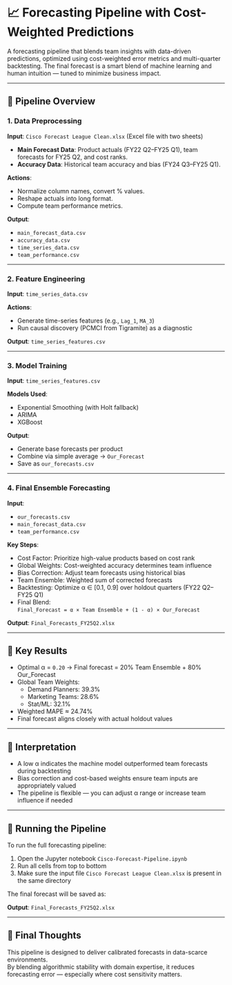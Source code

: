 # 📈 Forecasting Pipeline with Cost-Weighted Predictions

A forecasting pipeline that blends team insights with data-driven predictions, optimized using cost-weighted error metrics and multi-quarter backtesting. The final forecast is a smart blend of machine learning and human intuition — tuned to minimize business impact.

---

## 🔧 Pipeline Overview

### 1. Data Preprocessing

**Input**: `Cisco Forecast League Clean.xlsx` (Excel file with two sheets)
- **Main Forecast Data**: Product actuals (FY22 Q2–FY25 Q1), team forecasts for FY25 Q2, and cost ranks.
- **Accuracy Data**: Historical team accuracy and bias (FY24 Q3–FY25 Q1).

**Actions**:
- Normalize column names, convert % values.
- Reshape actuals into long format.
- Compute team performance metrics.

**Output**:
- `main_forecast_data.csv`
- `accuracy_data.csv`
- `time_series_data.csv`
- `team_performance.csv`

---

### 2. Feature Engineering

**Input**: `time_series_data.csv`

**Actions**:
- Generate time-series features (e.g., `Lag_1`, `MA_3`)
- Run causal discovery (PCMCI from Tigramite) as a diagnostic

**Output**: `time_series_features.csv`

---

### 3. Model Training

**Input**: `time_series_features.csv`

**Models Used**:
- Exponential Smoothing (with Holt fallback)
- ARIMA
- XGBoost

**Output**:
- Generate base forecasts per product
- Combine via simple average → `Our_Forecast`
- Save as `our_forecasts.csv`

---

### 4. Final Ensemble Forecasting

**Input**:
- `our_forecasts.csv`
- `main_forecast_data.csv`
- `team_performance.csv`

**Key Steps**:
- Cost Factor: Prioritize high-value products based on cost rank
- Global Weights: Cost-weighted accuracy determines team influence
- Bias Correction: Adjust team forecasts using historical bias
- Team Ensemble: Weighted sum of corrected forecasts
- Backtesting: Optimize α ∈ [0.1, 0.9] over holdout quarters (FY22 Q2–FY25 Q1)
- Final Blend:  
  `Final_Forecast = α × Team Ensemble + (1 - α) × Our_Forecast`

**Output**: `Final_Forecasts_FY25Q2.xlsx`

---

## 📌 Key Results

- Optimal α = `0.20` → Final forecast = 20% Team Ensemble + 80% Our_Forecast
- Global Team Weights:
  - Demand Planners: 39.3%
  - Marketing Teams: 28.6%
  - Stat/ML: 32.1%
- Weighted MAPE ≈ 24.74%
- Final forecast aligns closely with actual holdout values

---

## 💬 Interpretation

- A low α indicates the machine model outperformed team forecasts during backtesting
- Bias correction and cost-based weights ensure team inputs are appropriately valued
- The pipeline is flexible — you can adjust α range or increase team influence if needed

---

## 🚀 Running the Pipeline

To run the full forecasting pipeline:

1. Open the Jupyter notebook `Cisco-Forecast-Pipeline.ipynb`
2. Run all cells from top to bottom
3. Make sure the input file `Cisco Forecast League Clean.xlsx` is present in the same directory

The final forecast will be saved as:

**Output**: `Final_Forecasts_FY25Q2.xlsx`

---

## 🧠 Final Thoughts

This pipeline is designed to deliver calibrated forecasts in data-scarce environments.  
By blending algorithmic stability with domain expertise, it reduces forecasting error — especially where cost sensitivity matters.

